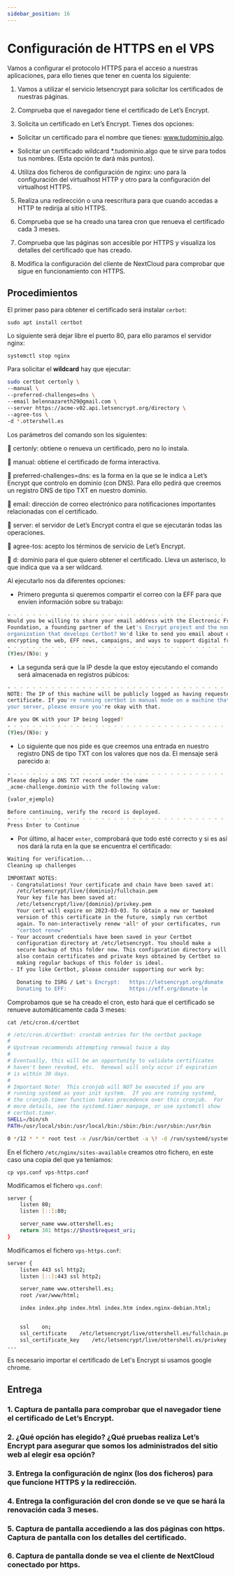 ```yaml
---
sidebar_position: 16
---
```


# Configuración de HTTPS en el VPS

Vamos a configurar el protocolo HTTPS para el acceso a nuestras aplicaciones, para ello tienes que tener en cuenta los siguiente:

1. Vamos a utilizar el servicio letsencrypt para solicitar los certificados de nuestras páginas.


2. Comprueba que el navegador tiene el certificado de Let’s Encrypt.


3. Solicita un certificado en Let’s Encrypt. Tienes dos opciones:

* Solicitar un certificado para el nombre que tienes: www.tudominio.algo.

* Solicitar un certificado wildcard *.tudominio.algo que te sirve para todos tus nombres. (Esta opción te dará más puntos).


4. Utiliza dos ficheros de configuración de nginx: uno para la configuración del virtualhost HTTP y otro para la configuración del virtualhost HTTPS.


5. Realiza una redirección o una reescritura para que cuando accedas a HTTP te redirija al sitio HTTPS.


6. Comprueba que se ha creado una tarea cron que renueva el certificado cada 3 meses.


7. Comprueba que las páginas son accesible por HTTPS y visualiza los detalles del certificado que has creado.


8. Modifica la configuración del cliente de NextCloud para comprobar que sigue en funcionamiento con HTTPS.


## Procedimientos

El primer paso para obtener el certificado será instalar `cerbot`:

    sudo apt install certbot

Lo siguiente será dejar libre el puerto 80, para ello paramos el servidor nginx:

    systemctl stop nginx

Para solicitar el **wildcard** hay que ejecutar:

```bash
sudo certbot certonly \
--manual \
--preferred-challenges=dns \
--email belennazareth29@gmail.com \
--server https://acme-v02.api.letsencrypt.org/directory \
--agree-tos \
-d *.ottershell.es
```

Los parámetros del comando son los siguientes:

🐸 certonly: obtiene o renueva un certificado, pero no lo instala.

🐸 manual: obtiene el certificado de forma interactiva.

🐸 preferred-challenges=dns: es la forma en la que se le indica a Let’s Encrypt que controlo en dominio (con DNS). Para ello pedirá que creemos un registro DNS de tipo TXT en nuestro dominio.

🐸 email: dirección de correo electrónico para notificaciones importantes relacionadas con el certificado.

🐸 server: el servidor de Let’s Encrypt contra el que se ejecutarán todas las operaciones.

🐸 agree-tos: acepto los términos de servicio de Let’s Encrypt.

🐸 d: dominio para el que quiero obtener el certificado. Lleva un asterisco, lo que indica que va a ser wildcard.

Al ejecutarlo nos da diferentes opciones:

* Primero pregunta si queremos compartir el correo con la EFF para que envíen información sobre su trabajo:

```bash
- - - - - - - - - - - - - - - - - - - - - - - - - - - - - - - - - - - - - - - -
Would you be willing to share your email address with the Electronic Frontier
Foundation, a founding partner of the Let's Encrypt project and the non-profit
organization that develops Certbot? We'd like to send you email about our work
encrypting the web, EFF news, campaigns, and ways to support digital freedom.
- - - - - - - - - - - - - - - - - - - - - - - - - - - - - - - - - - - - - - - -
(Y)es/(N)o: y
```


* La segunda será que la IP desde la que estoy ejecutando el comando será almacenada en registros púbicos:

```bash
- - - - - - - - - - - - - - - - - - - - - - - - - - - - - - - - - - - - - - - -
NOTE: The IP of this machine will be publicly logged as having requested this
certificate. If you're running certbot in manual mode on a machine that is not
your server, please ensure you're okay with that.

Are you OK with your IP being logged?
- - - - - - - - - - - - - - - - - - - - - - - - - - - - - - - - - - - - - - - -
(Y)es/(N)o: y
```


* Lo siguiente que nos pide es que creemos una entrada en nuestro registro DNS de tipo TXT con los valores que nos da. El mensaje será parecido a:

```bash
- - - - - - - - - - - - - - - - - - - - - - - - - - - - - - - - - - - - - - - -
Please deploy a DNS TXT record under the name
_acme-challenge.dominio with the following value:

{valor_ejemplo}

Before continuing, verify the record is deployed.
- - - - - - - - - - - - - - - - - - - - - - - - - - - - - - - - - - - - - - - -
Press Enter to Continue

```


* Por último, al hacer `enter`, comprobará que todo esté correcto y si es así nos dará la ruta en la que se encuentra el certificado:

```bash
Waiting for verification...
Cleaning up challenges

IMPORTANT NOTES:
 - Congratulations! Your certificate and chain have been saved at:
   /etc/letsencrypt/live/{dominio}/fullchain.pem
   Your key file has been saved at:
   /etc/letsencrypt/live/{dominio}/privkey.pem
   Your cert will expire on 2023-03-03. To obtain a new or tweaked
   version of this certificate in the future, simply run certbot
   again. To non-interactively renew *all* of your certificates, run
   "certbot renew"
 - Your account credentials have been saved in your Certbot
   configuration directory at /etc/letsencrypt. You should make a
   secure backup of this folder now. This configuration directory will
   also contain certificates and private keys obtained by Certbot so
   making regular backups of this folder is ideal.
 - If you like Certbot, please consider supporting our work by:

   Donating to ISRG / Let's Encrypt:   https://letsencrypt.org/donate
   Donating to EFF:                    https://eff.org/donate-le

```

Comprobamos que se ha creado el cron, esto hará que el certificado se renueve automáticamente cada 3 meses:

    cat /etc/cron.d/certbot

```bash
# /etc/cron.d/certbot: crontab entries for the certbot package
#
# Upstream recommends attempting renewal twice a day
#
# Eventually, this will be an opportunity to validate certificates
# haven't been revoked, etc.  Renewal will only occur if expiration
# is within 30 days.
#
# Important Note!  This cronjob will NOT be executed if you are
# running systemd as your init system.  If you are running systemd,
# the cronjob.timer function takes precedence over this cronjob.  For
# more details, see the systemd.timer manpage, or use systemctl show
# certbot.timer.
SHELL=/bin/sh
PATH=/usr/local/sbin:/usr/local/bin:/sbin:/bin:/usr/sbin:/usr/bin

0 */12 * * * root test -x /usr/bin/certbot -a \! -d /run/systemd/system && perl -e 'sleep int(rand(43200))' && certbot -q renew
```

En el fichero `/etc/nginx/sites-available` creamos otro fichero, en este caso una copia del que ya teníamos:

    cp vps.conf vps-https.conf

Modificamos el fichero `vps.conf`:

```bash
server {
    listen 80;
    listen [::]:80;

    server_name www.ottershell.es;
    return 301 https://$host$request_uri;
}
```

Modificamos el fichero `vps-https.conf`:

```bash
server {
    listen 443 ssl http2;
    listen [::]:443 ssl http2;

    server_name www.ottershell.es;
    root /var/www/html;

    index index.php index.html index.htm index.nginx-debian.html;


    ssl    on;
    ssl_certificate    /etc/letsencrypt/live/ottershell.es/fullchain.pem;
    ssl_certificate_key    /etc/letsencrypt/live/ottershell.es/privkey.pem;
...
```

Es necesario importar el certificado de Let's Encrypt si usamos google chrome.

## Entrega


### 1. Captura de pantalla para comprobar que el navegador tiene el certificado de Let’s Encrypt.



### 2. ¿Qué opción has elegido? ¿Qué pruebas realiza Let’s Encrypt para asegurar que somos los administrados del sitio web al elegir esa opción?



### 3. Entrega la configuración de nginx (los dos ficheros) para que funcione HTTPS y la redirección.



### 4. Entrega la configuración del cron donde se ve que se hará la renovación cada 3 meses.



### 5. Captura de pantalla accediendo a las dos páginas con https. Captura de pantalla con los detalles del certificado.



### 6. Captura de pantalla donde se vea el cliente de NextCloud conectado por https.

